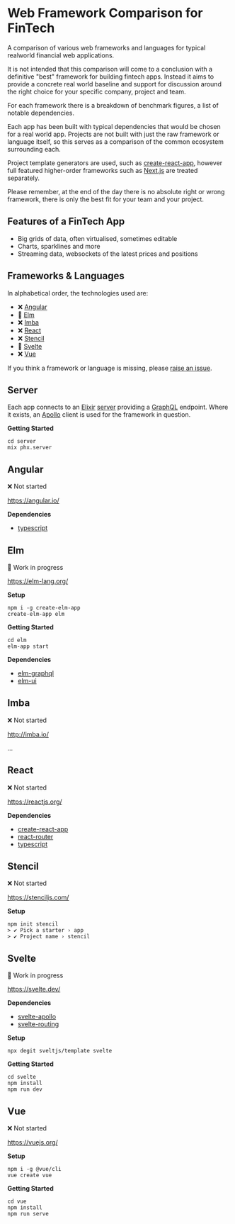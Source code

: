 # Web Framework Comparison for FinTech

A comparison of various web frameworks and languages for typical realworld financial web applications.

It is not intended that this comparison will come to a conclusion with a definitive "best" framework for building fintech apps. Instead it aims to provide a concrete real world baseline and support for discussion around the right choice for your specific company, project and team.

For each framework there is a breakdown of benchmark figures, a list of notable dependencies.

Each app has been built with typical dependencies that would be chosen for a real world app. Projects are not built with just the raw framework or language itself, so this serves as a comparison of the common ecosystem surrounding each.

Project template generators are used, such as [create-react-app](#), however full featured higher-order frameworks such as [Next.js](#) are treated separately.

Please remember, at the end of the day there is no absolute right or wrong framework, there is only the best fit for your team and your project.

## Features of a FinTech App

- Big grids of data, often virtualised, sometimes editable
- Charts, sparklines and more
- Streaming data, websockets of the latest prices and positions

## Frameworks & Languages

In alphabetical order, the technologies used are:

- ❌ [Angular](#Angular)
- 🚧 [Elm](#Elm)
- ❌ [Imba](#Imba)
- ❌ [React](#React)
- ❌ [Stencil](#Stencil)
- 🚧 [Svelte](#Svelte)
- ❌ [Vue](#Vue)

If you think a framework or language is missing, please [raise an issue](https://github.com/lsjroberts/fintech-framework-comparison/issues/new).

## Server

Each app connects to an [Elixir](https://elixir-lang.org/) [server](https://phoenixframework.org/) providing a [GraphQL](https://graphql.org/) endpoint. Where it exists, an [Apollo](https://www.apollographql.com/) client is used for the framework in question.

**Getting Started**

```
cd server
mix phx.server
```

## Angular

❌ Not started

https://angular.io/

**Dependencies**

- [typescript](#)

## Elm

🚧 Work in progress

https://elm-lang.org/

**Setup**

```
npm i -g create-elm-app
create-elm-app elm
```

**Getting Started**

```
cd elm
elm-app start
```

**Dependencies**

- [elm-graphql](https://package.elm-lang.org/packages/dillonkearns/elm-graphql/latest)
- [elm-ui](https://package.elm-lang.org/packages/mdgriffith/elm-ui/latest)

## Imba

❌ Not started

http://imba.io/

...

## React

❌ Not started

https://reactjs.org/

**Dependencies**

- [create-react-app](#)
- [react-router](#)
- [typescript](#)

## Stencil

❌ Not started

https://stenciljs.com/

**Setup**

```
npm init stencil
> ✔ Pick a starter › app
> ✔ Project name › stencil
```

## Svelte

🚧 Work in progress

https://svelte.dev/

**Dependencies**

- [svelte-apollo](https://github.com/timhall/svelte-apollo)
- [svelte-routing](https://github.com/EmilTholin/svelte-routing)

**Setup**

```
npx degit sveltjs/template svelte
```

**Getting Started**

```
cd svelte
npm install
npm run dev
```

## Vue

❌ Not started

https://vuejs.org/

**Setup**

```
npm i -g @vue/cli
vue create vue
```

**Getting Started**

```
cd vue
npm install
npm run serve
```
